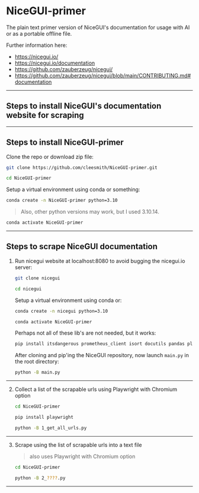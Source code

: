 # NiceGUI-primer
The plain text primer version of NiceGUI's documentation for usage with AI or as a portable offline file.

Further information here:
- https://nicegui.io/
- https://nicegui.io/documentation
- https://github.com/zauberzeug/nicegui/
- https://github.com/zauberzeug/nicegui/blob/main/CONTRIBUTING.md#documentation

---

## Steps to install NiceGUI's documentation website for scraping

---

## Steps to install NiceGUI-primer

Clone the repo or download zip file:
```sh
git clone https://github.com/cleesmith/NiceGUI-primer.git
```

```sh
cd NiceGUI-primer
```
Setup a virtual environment using conda or something:
```sh
conda create -n NiceGUI-primer python=3.10
```
> Also, other python versions may work, but I used 3.10.14.
```sh
conda activate NiceGUI-primer
```

---

## Steps to scrape NiceGUI documentation

1. Run nicegui website at localhost:8080 to avoid bugging the nicegui.io server:
	```sh 
	git clone nicegui
	```
	```sh
	cd nicegui
	```
	Setup a virtual environment using conda or:
	```sh
	conda create -n nicegui python=3.10
	```
	```sh
	conda activate NiceGUI-primer
	```
	Perhaps not all of these lib's are not needed, but it works:
	```sh 
	pip install itsdangerous prometheus_client isort docutils pandas plotly pyecharts matplotlib requests dnspython
	```
	After cloning and pip'ing the NiceGUI repository, now launch `main.py` in the root directory:
	```sh 
	python -B main.py
	```

---

2. Collect a list of the scrapable urls using Playwright with Chromium option

	```sh
	cd NiceGUI-primer
	```

	```sh
	pip install playwright
	```

	```sh
	python -B 1_get_all_urls.py
	```

---

3. Scrape using the list of scrapable urls into a text file
	> also uses Playwright with Chromium option

	```sh
	cd NiceGUI-primer
	```

	```sh
	python -B 2_????.py
	```

---

